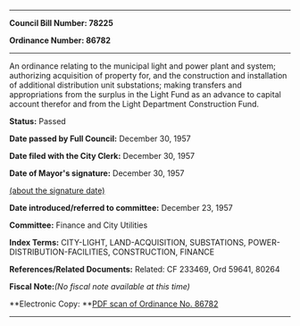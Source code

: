 

********

**Council Bill Number: 78225**
   
**Ordinance Number: 86782**
********

 An ordinance relating to the municipal light and power plant and system; authorizing acquisition of property for, and the construction and installation of additional distribution unit substations; making transfers and appropriations from the surplus in the Light Fund as an advance to capital account therefor and from the Light Department Construction Fund.

**Status:** Passed
   
**Date passed by Full Council:** December 30, 1957
   
**Date filed with the City Clerk:** December 30, 1957
   
**Date of Mayor's signature:** December 30, 1957
   
[(about the signature date)](/~public/approvaldate.htm)
   
   
   
**Date introduced/referred to committee:** December 23, 1957
   
**Committee:** Finance and City Utilities
   
   
**Index Terms:** CITY-LIGHT, LAND-ACQUISITION, SUBSTATIONS, POWER-DISTRIBUTION-FACILITIES, CONSTRUCTION, FINANCE

**References/Related Documents:** Related: CF 233469, Ord 59641, 80264

**Fiscal Note:**_(No fiscal note available at this time)_

**Electronic Copy: **[PDF scan of Ordinance No. 86782](/~archives/Ordinances/Ord_86782.pdf)

********

